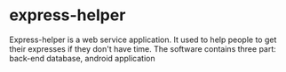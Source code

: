 # express-helper
Express-helper is a web service application. It used to help people to get their expresses if they don't have time. The software contains three part: back-end database, android application
